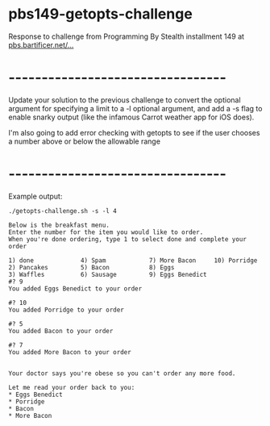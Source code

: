# pbs149-getopts-challenge

Response to challenge from Programming By Stealth installment 149 at [pbs.bartificer.net/...](https://pbs.bartificer.net/pbs149)

# ---------------------------------
Update your solution to the previous challenge to convert the optional argument for specifying a limit to a -l optional argument, and add a -s flag to enable snarky output (like the infamous Carrot weather app for iOS does).

I'm also going to add error checking with getopts to see if the user chooses a number above or below the allowable range
# ---------------------------------

Example output:

```
./getopts-challenge.sh -s -l 4

Below is the breakfast menu.
Enter the number for the item you would like to order.
When you're done ordering, type 1 to select done and complete your order

1) done             4) Spam            7) More Bacon     10) Porridge
2) Pancakes         5) Bacon           8) Eggs
3) Waffles          6) Sausage         9) Eggs Benedict
#? 9
You added Eggs Benedict to your order

#? 10
You added Porridge to your order

#? 5
You added Bacon to your order

#? 7
You added More Bacon to your order


Your doctor says you're obese so you can't order any more food.
  
Let me read your order back to you:
* Eggs Benedict
* Porridge
* Bacon
* More Bacon
```